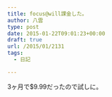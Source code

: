 ```yaml
---
title: focus@will課金した。
author: 八雲
type: post
date: 2015-01-22T09:01:23+00:00
draft: true
url: /2015/01/2131
tags:
  - 日記

---
```

3ヶ月で$9.99だったので試しに。
